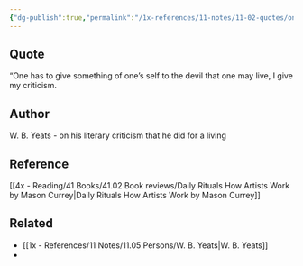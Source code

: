 ```yaml
---
{"dg-publish":true,"permalink":"/1x-references/11-notes/11-02-quotes/one-has-to-give-something-of-ones-self-to-the-devil-that-one-may-live-w-b-yeats/","title":"One has to give something of ones self to the devil that one may live - W B Yeats","created":"2023-05-01T09:23:55.000+03:00","updated":"2024-02-14T20:18:40.065+03:00"}
---
```



## Quote
 “One has to give something of one’s self to the devil that one may live, I give my criticism.

## Author
W. B. Yeats - on his literary criticism that he did for a living

## Reference
[[4x - Reading/41 Books/41.02 Book reviews/Daily Rituals How Artists Work by Mason Currey\|Daily Rituals How Artists Work by Mason Currey]]

## Related
- [[1x - References/11 Notes/11.05 Persons/W. B. Yeats\|W. B. Yeats]]
- 